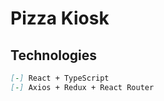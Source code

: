 # Pizza Kiosk

## Technologies

```markdown
[-] React + TypeScript
[-] Axios + Redux + React Router
```
